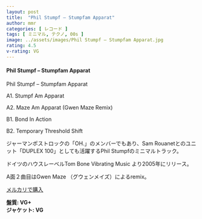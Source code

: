 ```yaml
---
layout: post
title:  "Phil Stumpf – Stumpfam Apparat"
author: mmr
categories: [ レコード ]
tags: [ ミニマル, テクノ, 00s ]
image: ../assets/images/Phil Stumpf – Stumpfam Apparat.jpg
rating: 4.5
v-rating: VG
---
```


#### Phil Stumpf – Stumpfam Apparat

Phil Stumpf – Stumpfam Apparat

A1. Stumpf Am Apparat

A2. Maze Am Apparat (Gwen Maze Remix)

B1. Bond In Action

B2. Temporary Threshold Shift

ジャーマンポストロックの「OH.」のメンバーでもあり、Sam Rouanetとのユニット「DUPLEX 100」としても活躍するPhil Stumpfのミニマルトラック。

ドイツのハウスレーベルTom Bone Vibrating Music より2005年にリリース。

A面２曲目はGwen Maze （グウェンメイズ）によるremix。

[メルカリで購入](https://jp.mercari.com/item/m96043491191?afid=6142608987)

<div class="mt-4 mb-4 d-flex align-items-center">
<strong class="mr-1">盤質: VG+</strong>
</div>
<div class="mt-4 mb-4 d-flex align-items-center">
<strong class="mr-1">ジャケット: VG</strong>
</div>
